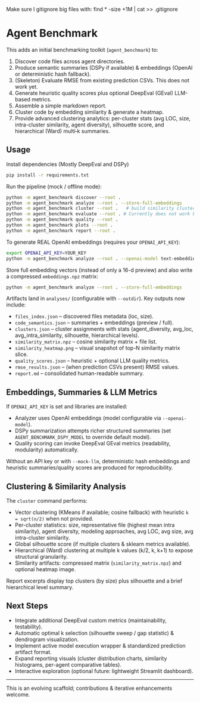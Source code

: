 Make sure I gitignore big files with: find * -size +1M | cat >> .gitignore

# Agent Benchmark

This adds an initial benchmarking toolkit (`agent_benchmark`) to:

1. Discover code files across agent directories.
2. Produce semantic summaries (DSPy if available) & embeddings (OpenAI or deterministic hash fallback).
3. (Skeleton) Evaluate RMSE from existing prediction CSVs. This does not work yet.
4. Generate heuristic quality scores plus optional DeepEval (GEval) LLM-based metrics.
5. Assemble a simple markdown report.
6. Cluster code by embedding similarity & generate a heatmap.
7. Provide advanced clustering analytics: per-cluster stats (avg LOC, size, intra-cluster similarity, agent diversity), silhouette score, and hierarchical (Ward) multi‑k summaries.

## Usage

Install dependencies (Mostly DeepEval and DSPy)

```bash
pip install -r requirements.txt
```

Run the pipeline (mock / offline mode):

```bash
python -m agent_benchmark discover --root .
python -m agent_benchmark analyze --root . --store-full-embeddings
python -m agent_benchmark cluster --root .   # build similarity clusters, stats, heatmap, hierarchy
python -m agent_benchmark evaluate --root . # Currently does not work because no runs returns CSV files for RMSE. I will remake the prompts for this
python -m agent_benchmark quality --root . 
python -m agent_benchmark plots --root . 
python -m agent_benchmark report --root .
```

To generate REAL OpenAI embeddings (requires your `OPENAI_API_KEY`):

```bash
export OPENAI_API_KEY=YOUR_KEY
python -m agent_benchmark analyze --root . --openai-model text-embedding-3-small
```

Store full embedding vectors (instead of only a 16-d preview) and also write a compressed `embeddings.npz` matrix:

```bash
python -m agent_benchmark analyze --root . --store-full-embeddings
```

Artifacts land in `analyses/` (configurable with `--outdir`). Key outputs now include:

- `files_index.json` – discovered files metadata (loc, size).
- `code_semantics.json` – summaries + embeddings (preview / full).
- `clusters.json` – cluster assignments with stats (agent_diversity, avg_loc, avg_intra_similarity, silhouette, hierarchical levels).
- `similarity_matrix.npz` – cosine similarity matrix + file list.
- `similarity_heatmap.png` – visual snapshot of top-N similarity matrix slice.
- `quality_scores.json` – heuristic + optional LLM quality metrics.
- `rmse_results.json` – (when prediction CSVs present) RMSE values.
- `report.md` – consolidated human-readable summary.

## Embeddings, Summaries & LLM Metrics

If `OPENAI_API_KEY` is set and libraries are installed:

- Analyzer uses OpenAI embeddings (model configurable via `--openai-model`).
- DSPy summarization attempts richer structured summaries (set `AGENT_BENCHMARK_DSPY_MODEL` to override default model).
- Quality scoring can invoke DeepEval GEval metrics (readability, modularity) automatically.

Without an API key or with `--mock-llm`, deterministic hash embeddings and heuristic summaries/quality scores are produced for reproducibility.

## Clustering & Similarity Analysis

The `cluster` command performs:

- Vector clustering (KMeans if available; cosine fallback) with heuristic `k = sqrt(n/2)` when not provided.
- Per-cluster statistics: size, representative file (highest mean intra similarity), agent diversity, modeling approaches, avg LOC, avg size, avg intra-cluster similarity.
- Global silhouette score (if multiple clusters & sklearn metrics available).
- Hierarchical (Ward) clustering at multiple k values (k/2, k, k+1) to expose structural granularity.
- Similarity artifacts: compressed matrix (`similarity_matrix.npz`) and optional heatmap image.

Report excerpts display top clusters (by size) plus silhouette and a brief hierarchical level summary.

## Next Steps

- Integrate additional DeepEval custom metrics (maintainability, testability).
- Automatic optimal k selection (silhouette sweep / gap statistic) & dendrogram visualization.
- Implement active model execution wrapper & standardized prediction artifact format.
- Expand reporting visuals (cluster distribution charts, similarity histograms, per-agent comparative tables).
- Interactive exploration (optional future: lightweight Streamlit dashboard).

---

This is an evolving scaffold; contributions & iterative enhancements welcome.
